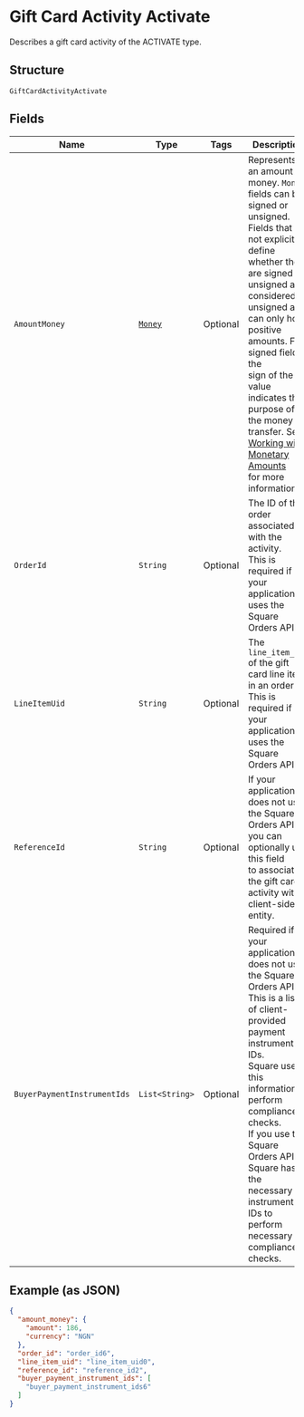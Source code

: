
# Gift Card Activity Activate

Describes a gift card activity of the ACTIVATE type.

## Structure

`GiftCardActivityActivate`

## Fields

| Name | Type | Tags | Description | Getter |
|  --- | --- | --- | --- | --- |
| `AmountMoney` | [`Money`](../../doc/models/money.md) | Optional | Represents an amount of money. `Money` fields can be signed or unsigned.<br>Fields that do not explicitly define whether they are signed or unsigned are<br>considered unsigned and can only hold positive amounts. For signed fields, the<br>sign of the value indicates the purpose of the money transfer. See<br>[Working with Monetary Amounts](https://developer.squareup.com/docs/build-basics/working-with-monetary-amounts)<br>for more information. | Money getAmountMoney() |
| `OrderId` | `String` | Optional | The ID of the order associated with the activity.<br>This is required if your application uses the Square Orders API. | String getOrderId() |
| `LineItemUid` | `String` | Optional | The `line_item_uid` of the gift card line item in an order.<br>This is required if your application uses the Square Orders API. | String getLineItemUid() |
| `ReferenceId` | `String` | Optional | If your application does not use the Square Orders API, you can optionally use this field<br>to associate the gift card activity with a client-side entity. | String getReferenceId() |
| `BuyerPaymentInstrumentIds` | `List<String>` | Optional | Required if your application does not use the Square Orders API.<br>This is a list of client-provided payment instrument IDs.<br>Square uses this information to perform compliance checks.<br>If you use the Square Orders API, Square has the necessary instrument IDs to perform necessary<br>compliance checks. | List<String> getBuyerPaymentInstrumentIds() |

## Example (as JSON)

```json
{
  "amount_money": {
    "amount": 186,
    "currency": "NGN"
  },
  "order_id": "order_id6",
  "line_item_uid": "line_item_uid0",
  "reference_id": "reference_id2",
  "buyer_payment_instrument_ids": [
    "buyer_payment_instrument_ids6"
  ]
}
```

